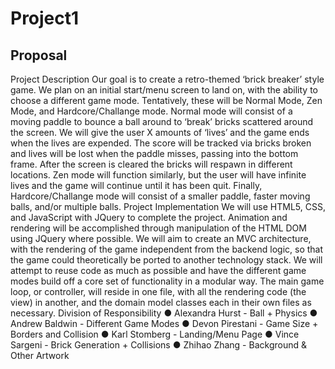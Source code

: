 # Project1
## Proposal
Project Description
  Our goal is to create a retro-themed ‘brick breaker’ style game. We plan on an initial
start/menu screen to land on, with the ability to choose a different game mode. Tentatively,
these will be Normal Mode, Zen Mode, and Hardcore/Challange mode. Normal mode will
consist of a moving paddle to bounce a ball around to ‘break’ bricks scattered around the
screen. We will give the user X amounts of ‘lives’ and the game ends when the lives are
expended. The score will be tracked via bricks broken and lives will be lost when the paddle
misses, passing into the bottom frame. After the screen is cleared the bricks will respawn in
different locations. Zen mode will function similarly, but the user will have infinite lives and
the game will continue until it has been quit. Finally, Hardcore/Challange mode will consist of
a smaller paddle, faster moving balls, and/or multiple balls.
Project Implementation
  We will use HTML5, CSS, and JavaScript with JQuery to complete the project.
Animation and rendering will be accomplished through manipulation of the HTML DOM using
JQuery where possible. We will aim to create an MVC architecture, with the rendering of the
game independent from the backend logic, so that the game could theoretically be ported to
another technology stack. We will attempt to reuse code as much as possible and have the
different game modes build off a core set of functionality in a modular way. The main game
loop, or controller, will reside in one file, with all the rendering code (the view) in another, and
the domain model classes each in their own files as necessary.
Division of Responsibility
● Alexandra Hurst - Ball + Physics
● Andrew Baldwin - Different Game Modes
● Devon Pirestani - Game Size + Borders and Collision
● Karl Stomberg - Landing/Menu Page
● Vince Sargeni - Brick Generation + Collisions
● Zhihao Zhang - Background & Other Artwork
